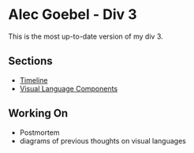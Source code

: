 # Alec Goebel - Div 3

This is the most up-to-date version of my div 3.

## Sections
 * [Timeline](../master/timeline.md)
 * [Visual Language Components](../master/language.md)

## Working On
 * Postmortem
 * diagrams of previous thoughts on visual languages
